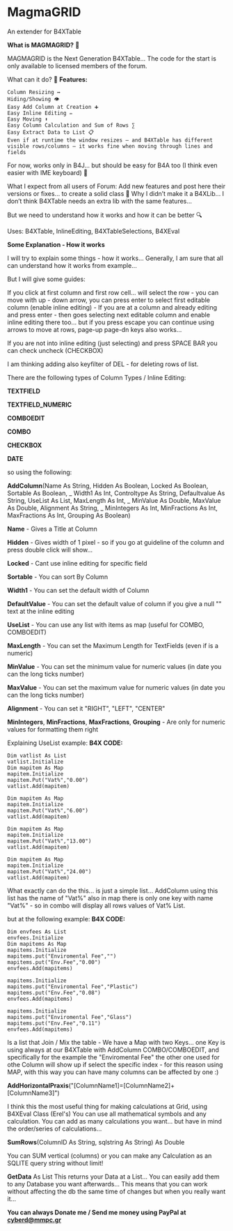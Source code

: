 # MagmaGRID
 An extender for B4XTable

**What is MAGMAGRID?** 🧩

MAGMAGRID is the Next Generation B4XTable... The code for the start is only available to licensed members of the forum.


What can it do? 🔧
**Features:**

    Column Resizing ↔
    Hiding/Showing 👁️
    Easy Add Column at Creation ➕
    Easy Inline Editing ✏️
    Easy Moving ⬍
    Easy Column Calculation and Sum of Rows ∑
    Easy Extract Data to List 📋
    Even if at runtime the window resizes — and B4XTable has different visible rows/columns — it works fine when moving through lines and fields


For now, works only in B4J... but should be easy for B4A too (I think even easier with IME keyboard) 📱


What I expect from all users of Forum:
Add new features and post here their versions or fixes... to create a solid class 💪
Why I didn’t make it a B4XLib... I don’t think B4XTable needs an extra lib with the same features...


But we need to understand how it works and how it can be better 🔍

Uses: B4XTable, InlineEditing, B4XTableSelections, B4XEval

**Some Explanation - How it works**

I will try to explain some things - how it works... Generally, I am sure that all can understand how it works from example...

But I will give some guides:

If you click at first column and first row cell... will select the row - you can move with up - down arrow, you can press enter to select first editable column (enable inline editing) - If you are at a column and already editing and press enter - then goes selecting next editable column and enable inline editing there too... but if you press escape you can continue using arrows to move at rows, page-up page-dn keys also works...

If you are not into inline editing (just selecting) and press SPACE BAR you can check uncheck (CHECKBOX)

I am thinking adding also keyfilter of DEL - for deleting rows of list.

There are the following types of Column Types / Inline Editing:

**TEXTFIELD**

**TEXTFIELD_NUMERIC**

**COMBOEDIT**

**COMBO**

**CHECKBOX**

**DATE**

so using the following:

**AddColumn**(Name As String, Hidden As Boolean, Locked As Boolean, Sortable As Boolean, _
Width1 As Int, Controltype As String, Defaultvalue As String, UseList As List, MaxLength As Int, _
MinValue As Double, MaxValue As Double, Alignment As String, _
MinIntegers As Int, MinFractions As Int, MaxFractions As Int, Grouping As Boolean)

**Name** - Gives a Title at Column

**Hidden** - Gives width of 1 pixel - so if you go at guideline of the column and press double click will show...

**Locked** - Cant use inline editing for specific field

**Sortable** - You can sort By Column

**Width1** - You can set the default width of Column

**DefaultValue** - You can set the default value of column if you give a null "" text at the inline editing

**UseList** - You can use any list with items as map (useful for COMBO, COMBOEDIT)

**MaxLength** - You can set the Maximum Length for TextFields (even if is a numeric)

**MinValue** - You can set the minimum value for numeric values (in date you can the long ticks number)

**MaxValue** - You can set the maximum value for numeric values (in date you can the long ticks number)

**Alignment** - You can set it "RIGHT", "LEFT", "CENTER"

**MinIntegers**, **MinFractions**, **MaxFractions**, **Grouping** - Are only for numeric values for formatting them right


Explaining UseList example:
**B4X CODE:**

    Dim vatlist As List
    vatlist.Initialize
    Dim mapitem As Map
    mapitem.Initialize
    mapitem.Put("Vat%","0.00")
    vatlist.Add(mapitem)
 
    Dim mapitem As Map
    mapitem.Initialize
    mapitem.Put("Vat%","6.00")
    vatlist.Add(mapitem)
 
    Dim mapitem As Map
    mapitem.Initialize
    mapitem.Put("Vat%","13.00")
    vatlist.Add(mapitem)
 
    Dim mapitem As Map
    mapitem.Initialize
    mapitem.Put("Vat%","24.00")
    vatlist.Add(mapitem)


What exactly can do the this... is just a simple list...
AddColumn using this list has the name of "Vat%" also in map there is only one key with name "Vat%" - so in combo will display all rows values of Vat% List.

but at the following example:
**B4X CODE:**

    Dim envfees As List
    envfees.Initialize
    Dim mapitems As Map
    mapitems.Initialize
    mapitems.put("Enviromental Fee","")
    mapitems.put("Env.Fee","0.00")
    envfees.Add(mapitems)

    mapitems.Initialize
    mapitems.put("Enviromental Fee","Plastic")
    mapitems.put("Env.Fee","0.08")
    envfees.Add(mapitems)

    mapitems.Initialize
    mapitems.put("Enviromental Fee","Glass")
    mapitems.put("Env.Fee","0.11")
    envfees.Add(mapitems)


Is a list that Join / Mix the table - We have a Map with two Keys... one Key is using always at our B4XTable with AddColumn COMBO/COMBOEDIT, and specifically for the example the "Enviromental Fee" the other one used for othe Column will show up if select the specific index - for this reason using MAP, with this way you can have many columns can be affected by one :)

**AddHorizontalPraxis**("[ColumnName1]=[ColumnName2]+[ColumnName3]")

I think this the most useful thing for making calculations at Grid, using B4XEval Class (Erel's)
You can use all mathematical symbols and any calculation. You can add as many calculations you want... but have in mind the order/series of calculations...


**SumRows**(ColumnID As String, sqlstring As String) As Double

You can SUM vertical (columns) or you can make any Calculation as an SQLITE query string without limit!


**GetData** As List
This returns your Data at a List... You can easily add them to any Database you want afterwards... This means that you can work without affecting the db the same time of changes but when you really want it...
 

**You can always Donate me / Send me money using PayPal at cyberd@mmpc.gr**
